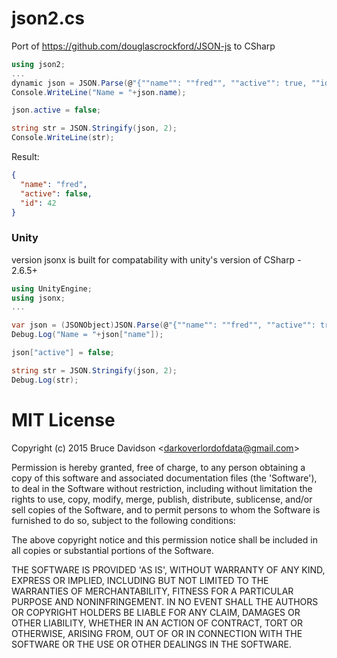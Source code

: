 # json2.cs

Port of https://github.com/douglascrockford/JSON-js to CSharp

```csharp
using json2;
...
dynamic json = JSON.Parse(@"{""name"": ""fred"", ""active"": true, ""id"": 42}");
Console.WriteLine("Name = "+json.name);

json.active = false;

string str = JSON.Stringify(json, 2);
Console.WriteLine(str);

```

Result:
```json
{
  "name": "fred",
  "active": false,
  "id": 42
}
```

### Unity

version jsonx is built for compatability with unity's version of CSharp - 2.6.5+


```csharp
using UnityEngine;
using jsonx;
...

var json = (JSONObject)JSON.Parse(@"{""name"": ""fred"", ""active"": true, ""id"": 42}");
Debug.Log("Name = "+json["name"]);

json["active"] = false;

string str = JSON.Stringify(json, 2);
Debug.Log(str);
```

# MIT License

Copyright (c) 2015 Bruce Davidson &lt;darkoverlordofdata@gmail.com&gt;

Permission is hereby granted, free of charge, to any person obtaining
a copy of this software and associated documentation files (the
'Software'), to deal in the Software without restriction, including
without limitation the rights to use, copy, modify, merge, publish,
distribute, sublicense, and/or sell copies of the Software, and to
permit persons to whom the Software is furnished to do so, subject to
the following conditions:

The above copyright notice and this permission notice shall be
included in all copies or substantial portions of the Software.

THE SOFTWARE IS PROVIDED 'AS IS', WITHOUT WARRANTY OF ANY KIND,
EXPRESS OR IMPLIED, INCLUDING BUT NOT LIMITED TO THE WARRANTIES OF
MERCHANTABILITY, FITNESS FOR A PARTICULAR PURPOSE AND NONINFRINGEMENT.
IN NO EVENT SHALL THE AUTHORS OR COPYRIGHT HOLDERS BE LIABLE FOR ANY
CLAIM, DAMAGES OR OTHER LIABILITY, WHETHER IN AN ACTION OF CONTRACT,
TORT OR OTHERWISE, ARISING FROM, OUT OF OR IN CONNECTION WITH THE
SOFTWARE OR THE USE OR OTHER DEALINGS IN THE SOFTWARE.

